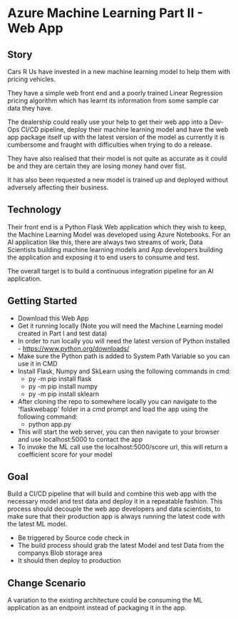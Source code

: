 # Azure Machine Learning Part II - Web App  

## Story  
Cars R Us have invested in a new machine learning model to help them with pricing vehicles.

They have a simple web front end and a poorly trained Linear Regression pricing algorithm which has learnt its information from some sample car data they have.

The dealership could really use your help to get their web app into a Dev-Ops CI/CD pipeline, deploy their machine learning model and have the web app package itself up with the latest version of the model as currently it is cumbersome and fraught with difficulties when trying to do a release.

They have also realised that their model is not quite as accurate as it could be and they are certain they are losing money hand over fist.

It has also been requested a new model is trained up and deployed without adversely affecting their business.

## Technology  
Their front end is a Python Flask Web application which they wish to keep, the Machine Learning Model was developed using Azure Notebooks. For an AI application like this, there are always two streams of work, Data Scientists building machine learning models and App developers building the application and exposing it to end users to consume and test.

The overall target is to build a continuous integration pipeline for an AI application. 

## Getting Started  
* Download this Web App
* Get it running locally (Note you will need the Machine Learning model created in Part I and test data)
* In order to run locally you will need the latest version of Python installed - https://www.python.org/downloads/
* Make sure the Python path is added to System Path Variable so you can use it in CMD
* Install Flask, Numpy and SkLearn using the following commands in cmd:
  * py -m pip install flask
  * py -m pip install numpy
  * py -m pip install sklearn
* After cloning the repo to somewhere locally you can navigate to the 'flaskwebapp' folder in a cmd prompt and load the app using the following command:
  * python app.py
* This will start the web server, you can then navigate to your browser and use localhost:5000 to contact the app
* To invoke the ML call use the localhost:5000/score url, this will return a coefficient score for your model

## Goal  
Build a CI/CD pipeline that will build and combine this web app with the necessary model and test data and deploy it in a repeatable fashion. This process should decouple the web app developers and data scientists, to make sure that their production app is always running the latest code with the latest ML model.
* Be triggered by Source code check in
* The build process should grab the latest Model and test Data from the companys Blob storage area
* It should then deploy to production

## Change Scenario  
A variation to the existing architecture could be consuming the ML application as an endpoint instead of packaging it in the app.

